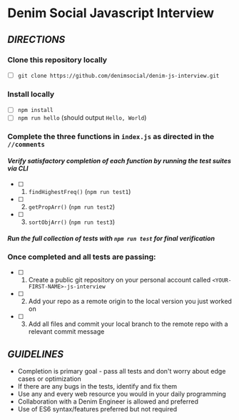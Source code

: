# Denim Social Javascript Interview

## _DIRECTIONS_

### Clone this repository locally
- [ ] `git clone https://github.com/denimsocial/denim-js-interview.git`

### Install locally
- [ ] `npm install` 
- [ ] `npm run hello` (should output `Hello, World`)

### Complete the three functions in `index.js` as directed in the `//comments`
#### _Verify satisfactory completion of each function by running the test suites via CLI_
- [ ] 1. `findHighestFreq()` (`npm run test1`)
- [ ] 2. `getPropArr()` (`npm run test2`)
- [ ] 3. `sortObjArr()` (`npm run test3`)

#### _Run the full collection of tests with `npm run test` for final verification_

### Once completed and all tests are passing:
- [ ] 1. Create a public git repository on your personal account called `<YOUR-FIRST-NAME>-js-interview`
- [ ] 2. Add your repo as a remote origin to the local version you just worked on
- [ ] 3. Add all files and commit your local branch to the remote repo with a relevant commit message


## _GUIDELINES_
- Completion is primary goal - pass all tests and don't worry about edge cases or optimization
- If there are any bugs in the tests, identify and fix them
- Use any and every web resource you would in your daily programming
- Collaboration with a Denim Engineer is allowed and preferred
- Use of ES6 syntax/features preferred but not required